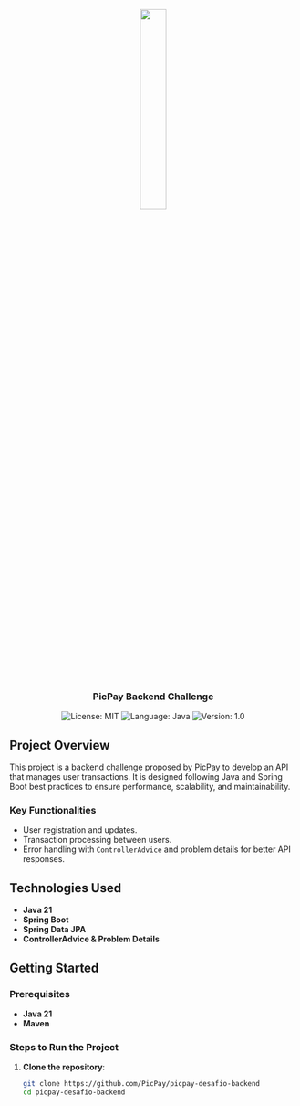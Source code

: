 <p align="center" width="100%">
    <img width="30%" src="https://github.com/buildrun-tech/buildrun-desafio-backend-picpay/blob/main/images/picpay-logo.jpg"> 
</p>

<h3 align="center">
  PicPay Backend Challenge
</h3>

<p align="center">
  <img alt="License: MIT" src="https://img.shields.io/badge/license-MIT-%2304D361">
  <img alt="Language: Java" src="https://img.shields.io/badge/language-java-green">
  <img alt="Version: 1.0" src="https://img.shields.io/badge/version-1.0-yellowgreen">
</p>

## Project Overview

This project is a backend challenge proposed by PicPay to develop an API that manages user transactions. It is designed following Java and Spring Boot best practices to ensure performance, scalability, and maintainability.

### Key Functionalities

- User registration and updates.
- Transaction processing between users.
- Error handling with `ControllerAdvice` and problem details for better API responses.

## Technologies Used

- **Java 21**
- **Spring Boot**
- **Spring Data JPA**
- **ControllerAdvice & Problem Details**

## Getting Started

### Prerequisites

- **Java 21**
- **Maven**

### Steps to Run the Project

1. **Clone the repository**:
   ```bash
   git clone https://github.com/PicPay/picpay-desafio-backend
   cd picpay-desafio-backend

